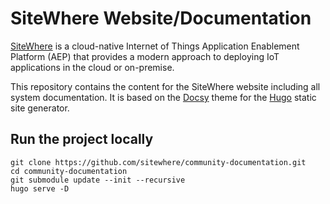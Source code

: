 # SiteWhere Website/Documentation

[SiteWhere](https://sitewhere.io) is a cloud-native Internet of Things Application Enablement Platform (AEP) that provides a modern approach to deploying IoT applications in the cloud or on-premise.

This repository contains the content for the SiteWhere website including all system documentation. It is based
on the [Docsy](https://www.docsy.dev/) theme for the [Hugo](https://gohugo.io/) static site generator.

## Run the project locally

```console
git clone https://github.com/sitewhere/community-documentation.git
cd community-documentation
git submodule update --init --recursive
hugo serve -D
```
